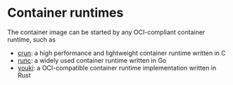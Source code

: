 # Container runtimes

The container image can be started by any OCI-compliant container runtime, such as

* [crun](container/crun.md): a high performance and lightweight container runtime written in C
* [runc](container/runc.md): a widely used container runtime written in Go
* [youki](container/youki.md): a OCI-compatible container runtime implementation written in Rust

